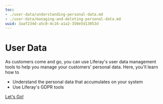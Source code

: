 ```yaml
---
toc:
- ./user-data/understanding-personal-data.md
- ./user-data/managing-and-deleting-personal-data.md
uuid: 3aaf234d-a5c0-4c16-a1a2-350e5d13053d
---
```

# User Data

As customers come and go, you can use Liferay's user data management tools to help you manage your customers' personal data. Here, you'll learn how to 

* Understand the personal data that accumulates on your system
* Use Liferay's GDPR tools

[Let's Go!](./user-data/understanding-personal-data.md)
